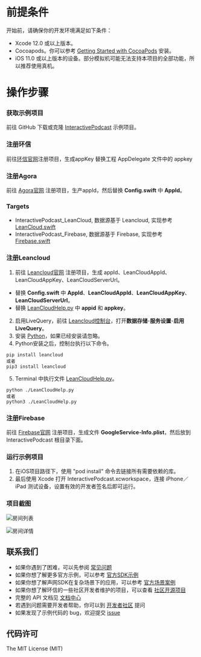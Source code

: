 # 前提条件
开始前，请确保你的开发环境满足如下条件：
- Xcode 12.0 或以上版本。
- Cocoapods。你可以参考 [Getting Started with CocoaPods](https://guides.cocoapods.org/using/getting-started.html#getting-started) 安装。
- iOS 11.0 或以上版本的设备。部分模拟机可能无法支持本项目的全部功能，所以推荐使用真机。

# 操作步骤
### 获取示例项目
前往 GitHub 下载或克隆 [InteractivePodcast](https://github.com/easemob/livecast/iOS) 示例项目。

### 注册环信

前往[环信官网](https://console.easemob.com/user/register)注册项目，生成appKey
替换工程 AppDelegate 文件中的 appkey

### 注册Agora

前往 [Agora官网](https://console.agora.io/) 注册项目，生产appId，然后替换 **Config.swift** 中 **AppId**。

### Targets

- InteractivePodcast_LeanCloud, 数据源基于 Leancloud, 实现参考 [LeanCloud.swift](https://github.com/easemob/livecast/iOS/InteractivePodcast/Server/LeanCloud.swift)
- InteractivePodcast_Firebase, 数据源基于 Firebase, 实现参考 [Firebase.swift](https://github.com/easemob/livecast/iOS/InteractivePodcast/Server/Firebase.swift)

### 注册Leancloud

1. 前往 [Leancloud官网](https://www.leancloud.cn/) 注册项目，生成 appId、LeanCloudAppId、LeanCloudAppKey、LeanCloudServerUrl。
- 替换 **Config.swift** 中 **AppId**、**LeanCloudAppId**、**LeanCloudAppKey**、**LeanCloudServerUrl**。
- 替换 [LeanCloudHelp.py](./LeanCloudHelp.py) 中 **appid** 和 **appkey**。
2. 启用LiveQuery，前往 [Leancloud控制台](https://www.leancloud.cn/)，打开**数据存储**-**服务设置**-**启用 LiveQuery**。
3. 安装 [Python](https://www.python.org/)，如果已经安装请忽略。
4. Python安装之后，控制台执行以下命令。
```
pip install leancloud
或者
pip3 install leancloud
```
5. Terminal 中执行文件 [LeanCloudHelp.py](./LeanCloudHelp.py)。
```
python ./LeanCloudHelp.py
或者
python3 ./LeanCloudHelp.py
```

### 注册Firebase
前往 [Firebase官网](https://firebase.google.com/) 注册项目，生成文件 **GoogleService-Info.plist**，然后放到 InteractivePodcast 根目录下面。

### 运行示例项目
1. 在iOS项目路径下，使用 "pod install" 命令去链接所有需要依赖的库。
2. 最后使用 Xcode 打开 InteractivePodcast.xcworkspace，连接 iPhone／iPad 测试设备，设置有效的开发者签名后即可运行。

### 项目截图
![房间列表](https://img-blog.csdnimg.cn/748051bb9fcd483d87638afb4ed05b51.png#pic_center)

![房间详情](https://img-blog.csdnimg.cn/ca89686401c940418c20470f085155b5.png#pic_center)

## 联系我们

- 如果你遇到了困难，可以先参阅 [常见问题](https://docs-im.easemob.com/)
- 如果你想了解更多官方示例，可以参考 [官方SDK示例](https://www.easemob.com/download/im)
- 如果你想了解声网SDK在复杂场景下的应用，可以参考 [官方场景案例](https://www.easemob.com/download/demo)
- 如果你想了解环信的一些社区开发者维护的项目，可以查看 [社区开源项目](https://www.imgeek.org/code/)
- 完整的 API 文档见 [文档中心](https://docs-im.easemob.com/) 
- 若遇到问题需要开发者帮助，你可以到  [开发者社区](https://www.imgeek.org/) 提问 
- 如果发现了示例代码的 bug，欢迎提交 [issue](https://github.com/easemob/EasemobVoice/issues)

## 代码许可

The MIT License (MIT)
